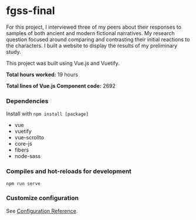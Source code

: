 # fgss-final

For this project, I interviewed three of my peers about their responses to samples of both ancient and modern fictional narratives. My research question focused around comparing and contrasting their initial reactions to the characters. I built a website to display the results of my preliminary study. 

This project was built using Vue.js and Vuetify. 

<b>Total hours worked:</b> 19 hours

<b>Total lines of Vue.js Component code:</b> 2692

### Dependencies
Install with ```npm install [package]```
- vue
- vuetify
- vue-scrollto
- core-js 
- fibers
- node-sass

### Compiles and hot-reloads for development
```
npm run serve
```

### Customize configuration
See [Configuration Reference](https://cli.vuejs.org/config/).
